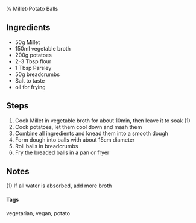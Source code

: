 % Millet-Potato Balls

## Ingredients 

* 50g Millet 
* 150ml vegetable broth
* 200g potatoes
* 2-3 Tbsp flour
* 1 Tbsp Parsley
* 50g breadcrumbs
* Salt to taste
* oil for frying

## Steps 

1. Cook Millet in vegetable broth for about 10min, then leave it to soak (1)
2. Cook potatoes, let them cool down and mash them
3. Combine all ingredients and knead them into a smooth dough
4. Form dough into balls with about 15cm diameter 
5. Roll balls in breadcrumbs
6. Fry the breaded balls in a pan or fryer

## Notes 

(1) If all water is absorbed, add more broth

#### Tags
vegetarian, vegan, potato
